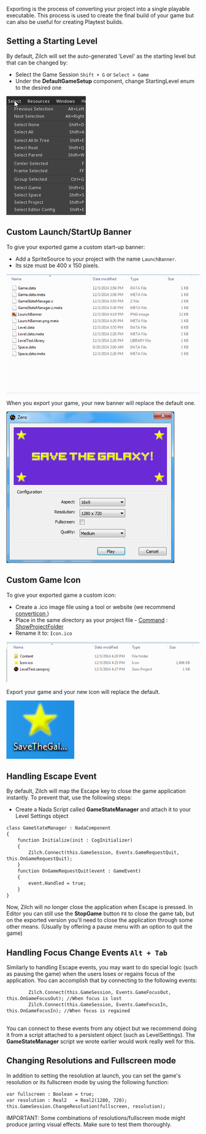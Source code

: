 Exporting is the process of converting your project into a single playable executable. This process is used to create the final build of your game but can also be useful for creating Playtest builds.


## Setting a Starting Level

By default, Zilch will set the auto-generated 'Level' as the starting level but that can be changed by:

 - Select the Game Session `Shift + G` or `Select > Game`
  - Under the **DefaultGameSetup** component, change StartingLevel enum to the desired one



![image](https://raw.githubusercontent.com/ZilchEngine/ZilchFiles/master/doc_files/47147.png)



## Custom Launch/StartUp Banner

To give your exported game a custom start-up banner:

 - Add a SpriteSource to your project with the name `LaunchBanner`.
  - Its size must be 400 x 150 pixels.



![exporting03](https://raw.githubusercontent.com/ZilchEngine/ZilchFiles/master/doc_files/979.png)


When you export your game, your new banner will replace the default one.



![exporting04](https://raw.githubusercontent.com/ZilchEngine/ZilchFiles/master/doc_files/980.png)



## Custom Game Icon

To give your exported game a custom icon:

 - Create a .ico image file using a tool or website (we recommend [converticon ](http://converticon.com/))
  - Place in the same directory as your project file - [ Command](commands.md) : [ ShowProjectFolder](../../../../code_reference/command_reference.md#showprojectfolder)
   - Rename it to: `Icon.ico`



![exporting05](https://raw.githubusercontent.com/ZilchEngine/ZilchFiles/master/doc_files/981.png)


Export your game and your new icon will replace the default.



![exporting06](https://raw.githubusercontent.com/ZilchEngine/ZilchFiles/master/doc_files/982.png)



## Handling Escape Event

By default, Zilch will map the Escape key to close the game application instantly. To prevent that, use the following steps:

 - Create a Nada Script called **GameStateManager** and attach it to your Level Settings object

```
class GameStateManager : NadaComponent
{
    function Initialize(init : CogInitializer)
    {
        Zilch.Connect(this.GameSession, Events.GameRequestQuit, this.OnGameRequestQuit);
    }
    function OnGameRequestQuit(event : GameEvent)
    {
        event.Handled = true;
    }
}
```


Now, Zilch will no longer close the application when Escape is pressed. In Editor you can still use the **StopGame** button `F8` to close the game tab, but on the exported version you'll need to close the application through some other means. (Usually by offering a pause menu with an option to quit the game)


## Handling Focus Change Events `Alt + Tab`

Similarly to handling Escape events, you may want to do special logic (such as pausing the game) when the users loses or regains focus of the application. You can accomplish that by connecting to the following events:

```
        Zilch.Connect(this.GameSession, Events.GameFocusOut, this.OnGameFocusOut); //When focus is lost
        Zilch.Connect(this.GameSession, Events.GameFocusIn, this.OnGameFocusIn); //When focus is regained
        

```


You can connect to these events from any object but we recommend doing it from a script attached to a persistent object (such as LevelSettings). The **GameStateManager** script we wrote earlier would work really well for this.


## Changing Resolutions and Fullscreen mode

In addition to setting the resolution at launch, you can set the game's resolution or its fullscreen mode by using the following function:

```
var fullscreen : Boolean = true;
var resolution : Real2   = Real2(1280, 720);
this.GameSession.ChangeResolution(fullscreen, resolution);
```


IMPORTANT: Some combinations of resolutions/fullscreen mode might produce jarring visual effects. Make sure to test them thoroughly.
 

 
